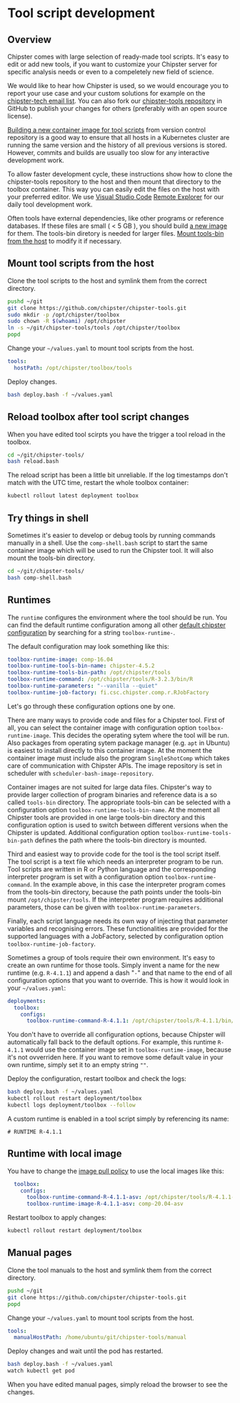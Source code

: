 # Tool script development
## Overview

Chipster comes with large selection of ready-made tool scripts. It's easy to edit or add new tools, if you want to customize your Chipster server
for specific analysis needs or even to a compeletely new field of science.

We would like to hear how Chipster is used, so we would encourage you to 
report your use case and your custom solutions for example on the [chipster-tech email list](https://chipster.rahtiapp.fi/contact). You can also fork our [chipster-tools repository](https://github.com/chipster/chipster-tools) in GitHub to publish your changes for others (preferably with an open source license).

[Building a new container image for tool scripts](build-image.md#appendix-2-build-image-for-tool-scripts) from version control repository is a good way to ensure that all hosts in a Kubernetes cluster are running the same version and the history of all previous versions is stored. However, commits and builds are usually too slow for any interactive development work. 

To allow faster development cycle, these instructions show how to clone the chipster-tools repository to the host and then mount that directory to the toolbox container. This way you can easily edit the files on the host with your preferred editor. We use [Visual Studio Code](https://code.visualstudio.com/) [Remote Explorer](https://code.visualstudio.com/docs/remote/ssh) for our daily tool development work.

Often tools have external dependencies, like other programs or reference databases. If these files are small ( < 5 GB ), you should build [a new image](build-image.md) for them. The tools-bin diretory is needed for larger files. [Mount tools-bin from the host](tools-bin-host-mount.md) to modify it if necessary.

## Mount tool scripts from the host

Clone the tool scripts to the host and symlink them from the correct directory.

```bash
pushd ~/git
git clone https://github.com/chipster/chipster-tools.git
sudo mkdir -p /opt/chipster/toolbox
sudo chown -R $(whoami) /opt/chipster
ln -s ~/git/chipster-tools/tools /opt/chipster/toolbox
popd
```

Change your `~/values.yaml` to mount tool scripts from the host.

```yaml
tools:
  hostPath: /opt/chipster/toolbox/tools
```

Deploy changes.

```bash
bash deploy.bash -f ~/values.yaml
```
## Reload toolbox after tool script changes


When you have edited tool scirpts you have the trigger a tool reload in the toolbox. 

```bash
cd ~/git/chipster-tools/
bash reload.bash
```

The reload script has been a little bit unreliable. If the log timestamps
don't match with the UTC time, restart the whole toolbox container:

```bash
kubectl rollout latest deployment toolbox
```

## Try things in shell

Sometimes it's easier to develop or debug tools by running commands manually in a shell. Use the `comp-shell.bash` script to start the same container image which will
be used to run the Chipster tool. It will also mount the tools-bin directory.

```bash
cd ~/git/chipster-tools/
bash comp-shell.bash
```

## Runtimes

The `runtime` configures the environment where the tool should be run. You can find the default runtime configuration among all other
[default chipster configuration](https://github.com/chipster/chipster-web-server/blob/master/src/main/resources/chipster-defaults.yaml) by searching for a string `toolbox-runtime-`.

The default configuration may look something like this:

```yaml
toolbox-runtime-image: comp-16.04
toolbox-runtime-tools-bin-name: chipster-4.5.2
toolbox-runtime-tools-bin-path: /opt/chipster/tools
toolbox-runtime-command: /opt/chipster/tools/R-3.2.3/bin/R
toolbox-runtime-parameters: "--vanilla --quiet"
toolbox-runtime-job-factory: fi.csc.chipster.comp.r.RJobFactory
```

Let's go through these configuration options one by one.

There are many ways to provide code and files for a Chipster tool. First of all, you can select the container image with configuration option `toolbox-runtime-image`. This decides 
the operating sytem where the tool will be run. Also packages from operating sytem package manager (e.g. `apt` in Ubuntu) is easiest to install directly to this container image. At the moment the container image must include also the program `SingleShotComp` which takes care of communication with Chipster APIs. The image repository is set in scheduler with `scheduler-bash-image-repository`.

Container images are not suited for large data files. Chipster's way to provide larger
collection of program binaries and reference data is a so called `tools-bin` directory. The appropriate tools-bin can be selected with a configuration option `toolbox-runtime-tools-bin-name`. At the moment all Chipster tools are provided in one
large tools-bin directory and this configuration option is used to switch between
different versions when the Chipster is updated. Additional configuration option `toolbox-runtime-tools-bin-path` defines the path where the tools-bin directory is mounted.

Third and easiest way to provide code for the tool is the tool script itself. The tool script is a text file which needs an interpreter program to be run. Tool scripts
are written in R or Python language and the corresponding interpreter program is set with a configuration option `toolbox-runtime-command`. In the example above, in this case the interpreter program comes from the tools-bin directory, because the path points under the tools-bin mount `/opt/chipster/tools`. If the interpreter program requires additional parameters, those can be given with `toolbox-runtime-parameters`. 

Finally, each script language needs its own way of injecting that parameter variables and recognising errors. These functionalities are provided for the supported languages with a JobFactory, selected by configuration option `toolbox-runtime-job-factory`.

Sometimes a group of tools require their own environment. It's easy to create an own runtime for those tools. Simply invent a name for the new runtime (e.g. `R-4.1.1`) and append a dash "`-`" and that name to the end of all configuration options that you want to override. This is how it would look in your `~/values.yaml`:

```yaml
deployments:
  toolbox:
    configs:
      toolbox-runtime-command-R-4.1.1: /opt/chipster/tools/R-4.1.1/bin/R
```

You don't have to override all configuration options, because Chipster will automatically fall back to the default options. For example, this runtime `R-4.1.1` would use the container image set in `toolbox-runtime-image`, because it's not ovverriden here. If you want to remove some default value in your own runtime, simply set it to an empty string `""`.

Deploy the configuration, restart toolbox and check the logs:

```bash
bash deploy.bash -f ~/values.yaml 
kubectl rollout restart deployment/toolbox
kubectl logs deployment/toolbox --follow
```

A custom runtime is enabled in a tool script simply by referencing its name:

```
# RUNTIME R-4.1.1
```

## Runtime with local image

You have to change the [image pull policy](build-image.md#change-image-pull-policy) to use the local images like this:

```yaml
  toolbox:
    configs:
      toolbox-runtime-command-R-4.1.1-asv: /opt/chipster/tools/R-4.1.1-asv/bin/R
      toolbox-runtime-image-R-4.1.1-asv: comp-20.04-asv
```

Restart toolbox to apply changes:

```bash
kubectl rollout restart deployment/toolbox
```

## Manual pages

Clone the tool manuals to the host and symlink them from the correct directory.

```bash
pushd ~/git
git clone https://github.com/chipster/chipster-tools.git
popd
```

Change your `~/values.yaml` to mount tool scripts from the host.

```yaml
tools:
  manualHostPath: /home/ubuntu/git/chipster-tools/manual
```

Deploy changes and wait until the pod has restarted.

```bash
bash deploy.bash -f ~/values.yaml
watch kubectl get pod
```

When you have edited manual pages, simply reload the browser to see the changes.

